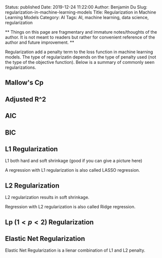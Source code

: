 Status: published
Date: 2019-12-24 11:22:00
Author: Benjamin Du
Slug: regularization-in-machine-learning-models
Title: Regularization in Machine Learning Models
Category: AI
Tags: AI, machine learning, data science, regularization

**
Things on this page are fragmentary and immature notes/thoughts of the author.
It is not meant to readers but rather for convenient reference of the author and future improvement.
**

Regularization add a penalty term to the loss function in machine learning models.
The type of regularizatin depends on the type of penalty used 
(not the type of the objective function).
Below is a summary of commonly seen regularizations.

## Mallow's Cp

## Adjusted R^2

## AIC

## BIC 

## L1 Regularization

L1 both hard and soft shrinkage (good if you can give a picture here)

A regression with L1 regularization is also called LASSO regression.

## L2 Regularization 

L2 regularization results in soft shrinkage. 

Regression with L2 regularization is also called Ridge regression.

## Lp ($1 < p < 2$) Regularization

## Elastic Net Regularization

Elastic Net Regularization is a lienar combination of L1 and L2 penalty.
